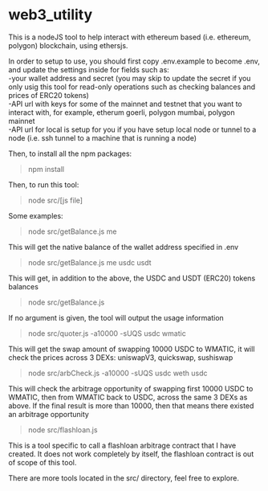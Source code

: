 # web3_utility

This is a nodeJS tool to help interact with ethereum based (i.e. ethereum, polygon) blockchain, using ethersjs.

In order to setup to use, you should first copy .env.example to become .env, and update the settings inside for fields such as:<br />
-your wallet address and secret (you may skip to update the secret if you only usig this tool for read-only operations such as checking balances and prices of ERC20 tokens)<br />
-API url with keys for some of the mainnet and testnet that you want to interact with, for example, etherum goerli, polygon mumbai, polygon mainnet<br />
-API url for local is setup for you if you have setup local node or tunnel to a node (i.e. ssh tunnel to a machine that is running a node)

Then, to install all the npm packages:
> npm install

Then, to run this tool:
> node src/[js file]

Some examples:
> node src/getBalance.js me<br />

This will get the native balance of the wallet address specified in .env

> node src/getBalance.js me usdc usdt<br />

This will get, in addition to the above, the USDC and USDT (ERC20) tokens balances

> node src/getBalance.js<br />

If no argument is given, the tool will output the usage information

> node src/quoter.js -a10000 -sUQS usdc wmatic<br />

This will get the swap amount of swapping 10000 USDC to WMATIC, it will check the prices across 3 DEXs: uniswapV3, quickswap, sushiswap

> node src/arbCheck.js -a10000 -sUQS usdc weth usdc<br />

This will check the arbitrage opportunity of swapping first 10000 USDC to WMATIC, then from WMATIC back to USDC, across the same 3 DEXs as above.
If the final result is more than 10000, then that means there existed an arbitrage opportunity

> node src/flashloan.js<br />

This is a tool specific to call a flashloan arbitrage contract that I have created. It does not work completely by itself, the flashloan contract is out of scope of this tool.

There are more tools located in the src/ directory, feel free to explore.


